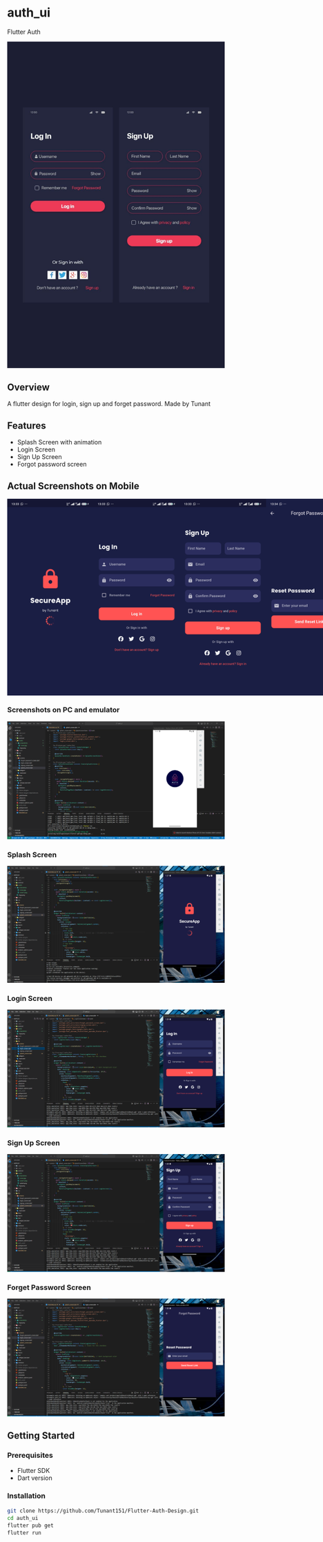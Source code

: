 # auth_ui

Flutter Auth

![App Screenshot](assets/screenshots/cover.jpg)

## Overview

A flutter design for login, sign up and forget password. Made by Tunant

## Features

- Splash Screen with animation
- Login Screen
- Sign Up Screen
- Forgot password screen

## Actual Screenshots on Mobile

<div style="display: flex; justify-content: space-around;">
  <img src="assets/screenshots/mobile/splash.jpg" alt="Splash Screen" width="200">
  <img src="assets/screenshots/mobile/login.jpg" alt="Login Screen" width="200">
  <img src="assets/screenshots/mobile/signup.jpg" alt="Signup Screen" width="200">
  <img src="assets/screenshots/mobile/forget.jpg" alt="Forget Password Screen" width="200">
</div>

### Screenshots on PC and emulator

![App Screenshot](assets/screenshots/cover1.png)

### Splash Screen

![Splash Screen](assets/screenshots/splash.png)

### Login Screen

![Home Page](assets/screenshots/login.png)

### Sign Up Screen

![Sign Up Screen](assets/screenshots/signup.png)

### Forget Password Screen

![Forget Password Screen](assets/screenshots/forget.png)

## Getting Started

### Prerequisites

- Flutter SDK
- Dart version

### Installation

```bash
git clone https://github.com/Tunant151/Flutter-Auth-Design.git
cd auth_ui
flutter pub get
flutter run
```
